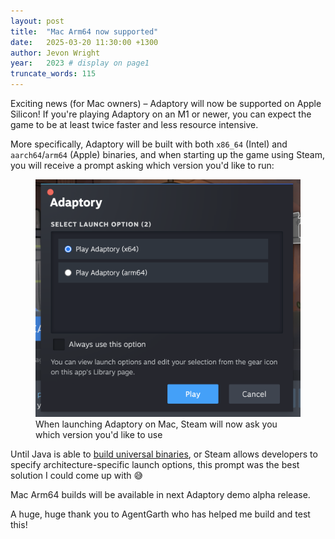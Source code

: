 ```yaml
---
layout: post
title:  "Mac Arm64 now supported"
date:   2025-03-20 11:30:00 +1300
author: Jevon Wright
year:   2023 # display on page1
truncate_words: 115
---
```


Exciting news (for Mac owners) – Adaptory will now be supported on Apple Silicon!
If you're playing Adaptory on an M1 or newer, you can expect the game to be at least twice faster
and less resource intensive.

More specifically, Adaptory will be built with both `x86_64` (Intel) and `aarch64`/`arm64` (Apple) binaries,
and when starting up the game using Steam, you will receive a prompt asking which version you'd like to run:

<figure class="image">
  <a href="/assets/screenshots/2025-03-20-mac-arm64.png"><img src="/assets/screenshots/2025-03-20-mac-arm64.png"></a>
  <figcaption>When launching Adaptory on Mac, Steam will now ask you which version you'd like to use</figcaption>
</figure>

Until Java is able to [build universal binaries](https://bugs.openjdk.org/browse/JDK-8310587),
or Steam allows developers to specify architecture-specific launch options,
this prompt was the best solution I could come up with 😅

Mac Arm64 builds will be available in next Adaptory demo alpha release.

A huge, huge thank you to AgentGarth who has helped me build and test this!
